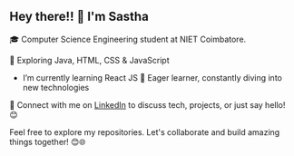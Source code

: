 ## Hey there!! 👋 I'm Sastha 

   
🎓 Computer Science Engineering student at NIET Coimbatore.   
  
🌟 Exploring Java, HTML, CSS & JavaScript  
- I’m currently learning React JS
🚀 Eager learner, constantly diving into new technologies  

🔗 Connect with me on [LinkedIn](https://www.linkedin.com/in/yogasastha) to discuss tech, projects, or just say hello! 😊

Feel free to explore my repositories. Let's collaborate and build amazing things together! 😊🌐
